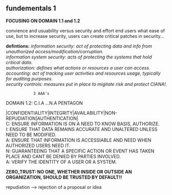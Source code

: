 ## fundementals 1 ##
__FOCUSING ON DOMAIN 1.1 and 1.2__ <br>

convience and usuability versus security and effort
end users what ease of use, but to increase security, users can create critical patches in security...<br>


__defintions:__
*information security: act of protecting data and info from unauthorized access/modification/corruption.*<br>
*information system security: acts of protecting the systems that hold critical data.*<br>
*authorization: defines what actions or resources a user can access.*<br>
*accounting: act of tracking user activities and resources usage, typically for auditing purposes.*<br>
*security controls: measures put in place to migitate risk and protect CIANA!.*<br>

                3 AAA's
DOMAIN 1.2:      C.I.A      ...N.A        PENTAGON

|CONFIDENTIALITY|INTEGRITY|AVAILABILITY|NON-REPUDIATION|AUTHENTICATION| <br>
C: ENSURE INFORMATION IS ON A NEED TO KNOW BASIS, AUTHORIZE. <br>
I: ENSURE THAT DATA REMAINS ACCURATE AND UNALTERED UNLESS NEED TO BE MODIFIED. <br>
A: ENSURE THAT INFORMATION IS ACCESSIABLE AND NEED WHEN AUTHORIZED USERS NEED IT. <br>
N: GUARANTEEING THAT A SPECIFIC ACTION OR EVENT HAS TAKEN PLACE AND CANT BE DENIED BY PARTIES INVOLVED. <br>
A: VERIFY THE IDENTITY OF A USER OR A SYSTEM. <br>

__ZERO_TRUST: NO ONE, WHETHER INSIDE OR OUTSIDE AN ORGANIZATION, SHOULD BE TRUSTED BY DEFAULT!!__

repudiation --> rejection of a proposal or idea

